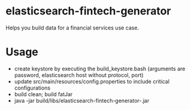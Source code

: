 elasticsearch-fintech-generator
========
Helps you build data for a financial services use case.

Usage
=====
* create keystore by executing the build_keystore.bash (arguments are password, elasticsearch host without protocol, port)
* update src/main/resources/config.properties to include critical configurations
* build clean; build fatJar
* java -jar build/libs/elasticsearch-fintech-generator-<VERSION>.jar <number of threads> <type of workload>
